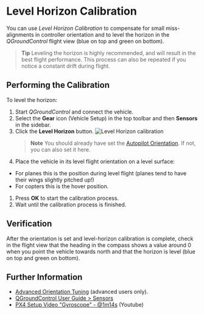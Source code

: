 # Level Horizon Calibration

You can use *Level Horizon Calibration* to compensate for small miss-alignments in controller orientation and to level the horizon in the *QGroundControl* flight view (blue on top and green on bottom). 

> **Tip** Leveling the horizon is highly recommended, and will result in the best flight performance. This process can also be repeated if you notice a constant drift during flight.


## Performing the Calibration 

To level the horizon:

1. Start *QGroundControl* and connect the vehicle.
1. Select the **Gear** icon (Vehicle Setup) in the top toolbar and then **Sensors** in the sidebar.
1. Click the **Level Horizon** button.
   ![Level Horizon calibration](../../images/qgc/setup/sensor_level_horizon.jpg)
   > **Note** You should already have set the [Autopilot Orientation](../config/flight_controller_orientation.md). If not, you can also set it here. 
1. Place the vehicle in its level flight orientation on a level surface:
  * For planes this is the position during level flight (planes tend to have their wings slightly pitched up!)
  * For copters this is the hover position.
1. Press **OK** to start the calibration process.
1. Wait until the calibration process is finished.

   
## Verification

After the orientation is set and level-horizon calibration is complete, check in the flight view that the heading in the compass shows a value around 0 when you point the vehicle towards north and that the horizon is level (blue on top and green on bottom).


## Further Information

* [Advanced Orientation Tuning](../advanced_config/advanced_flight_controller_orientation_leveling.md) (advanced users only).
* [QGroundControl User Guide > Sensors](https://docs.qgroundcontrol.com/en/SetupView/sensors_px4.html#level-horizon)
* [PX4 Setup Video "Gyroscope" - @1m14s](https://youtu.be/91VGmdSlbo4?t=1m14s) (Youtube)
